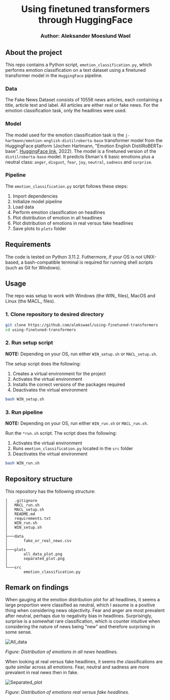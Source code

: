 <br />
  <h1 align="center">Using finetuned transformers through HuggingFace</h1> 
  <h3 align="center">
  Author: Aleksander Moeslund Wael <br>
  </h3>
</p>

## About the project
This repo contains a Python script, `emotion_classification.py`, which performs emotion classification on a text dataset using a finetuned transformer model in the `HuggingFace` pipeline.

### Data
The Fake News Dataset consists of 10556 news articles, each containing a title, article text and label. All articles are either real or fake news. For the emotion classification task, only the headlines were used.

### Model
The model used for the emotion classification task is the `j-hartmann/emotion-english-distilroberta-base` transformer model from the HuggingFace platform (Jochen Hartmann, "Emotion English DistilRoBERTa-base". [HuggingFace link](https://huggingface.co/j-hartmann/emotion-english-distilroberta-base/), 2022). The model is a finetuned version of the `distilroberta-base` model. It predicts Ekman's 6 basic emotions plus a neutral class: `anger`, `disgust`, `fear`, `joy`, `neutral`, `sadness` and `surprise`.

### Pipeline
The `emotion_classification.py` script follows these steps:
1. Import dependencies
2. Initialize model pipeline
3. Load data
4. Perform emotion classification on headlines
5. Plot distribution of emotion in all headlines
6. Plot distribution of emotions in real versus fake headlines
7. Save plots to `plots` folder

## Requirements

The code is tested on Python 3.11.2. Futhermore, if your OS is not UNIX-based, a bash-compatible terminal is required for running shell scripts (such as Git for Windows).

## Usage

The repo was setup to work with Windows (the WIN_ files), MacOS and Linux (the MACL_ files).

### 1. Clone repository to desired directory

```bash
git clone https://github.com/alekswael/using-finetuned-transformers
cd using-finetuned-transformers
```
### 2. Run setup script 
**NOTE:** Depending on your OS, run either `WIN_setup.sh` or `MACL_setup.sh`.

The setup script does the following:
1. Creates a virtual environment for the project
2. Activates the virtual environment
3. Installs the correct versions of the packages required
5. Deactivates the virtual environment

```bash
bash WIN_setup.sh
```

### 3. Run pipeline
**NOTE:** Depending on your OS, run either `WIN_run.sh` or `MACL_run.sh`.

Run the `*run.sh` script. The script does the following:
1. Activates the virtual environment
2. Runs `emotion_classification.py` located in the `src` folder
3. Deactivates the virtual environment

```bash
bash WIN_run.sh
```

## Repository structure
This repository has the following structure:
```
│   .gitignore
│   MACL_run.sh
│   MACL_setup.sh
│   README.md
│   requirements.txt
│   WIN_run.sh
│   WIN_setup.sh
│   
├───data
│       fake_or_real_news.csv
│       
├───plots
│       all_data_plot.png
│       separated_plot.png
│       
└───src
        emotion_classification.py
```

## Remark on findings

When gauging at the emotion distribution plot for all headlines, it seems a large proportion were classified as neutral, which I assume is a positive thing when considering news objectivity. Fear and anger are most prevalent after neutral, perhaps due to negativity bias in headlines. Surprisingly, surprise is a somewhat rare classification, which is counter intuitive when considering the nature of news being "new" and therefore surprising in some sense.

![All_data](plots/all_data_plot.png)

*Figure: Distribution of emotions in all news headlines.*

When looking at real versus fake headlines, it seems the classifications are quite similar across all emotions. Fear, neutral and sadness are more prevalent in real news then in fake.

![Separated_plot](plots/separated_plot.png)

*Figure: Distribution of emotions real versus fake headlines.*
